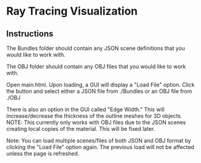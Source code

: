 # Ray Tracing Visualization

## Instructions ##

The Bundles folder should contain any JSON scene definitions that you would like to work with. 

The OBJ folder should contain any OBJ files that you would like to work with.

Open main.html. Upon loading, a GUI will display a "Load File" option. Click the button and select either a JSON file from ./Bundles or an OBJ file from ./OBJ

There is also an option in the GUI called "Edge Width." This will increase/decrease the thickness of the outline meshes for 3D objects. NOTE: This currently only works with OBJ files due to the JSON scenes creating local copies of the material. This will be fixed later.

Note: You can load multiple scenes/files of both JSON and OBJ format by clicking the "Load File" option again. The previous load will not be affected unless the page is refreshed.
